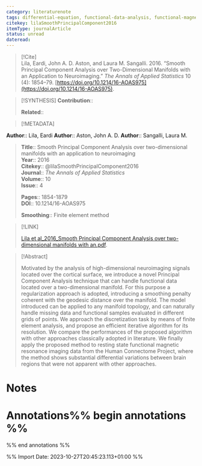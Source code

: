 ```yaml
---
category: literaturenote
tags: differential-equation, functional-data-analysis, functional-magnetic-resonance-imaging, functional-principal-components
citekey: lilaSmoothPrincipalComponent2016
itemType: journalArticle
status: unread  
dateread:  
---
```


> [!Cite]  
> Lila, Eardi, John A. D. Aston, and Laura M. Sangalli. 2016. “Smooth Principal Component Analysis over Two-Dimensional Manifolds with an Application to Neuroimaging.” _The Annals of Applied Statistics_ 10 (4): 1854–79. [https://doi.org/10.1214/16-AOAS975](https://doi.org/10.1214/16-AOAS975).

> [!SYNTHESIS] 
>**Contribution**::
>
>**Related**:: 
>

> [!METADATA]  
>
**Author**:: Lila, Eardi
**Author**:: Aston, John A. D.
**Author**:: Sangalli, Laura M.<br>
> **Title**:: Smooth Principal Component Analysis over two-dimensional manifolds with an application to neuroimaging    
> **Year**:: 2016     
> **Citekey**:: @lilaSmoothPrincipalComponent2016    
>**Journal**:: *The Annals of Applied Statistics*    
>**Volume**:: 10    
>**Issue**:: 4     
>    
>    
>     
> **Pages**:: 1854-1879    
>**DOI**:: 10.1214/16-AOAS975    
>
>**Smoothing**:: Finite element method

> [!LINK] 
>
> [Lila et al_2016_Smooth Principal Component Analysis over two-dimensional manifolds with an.pdf](file:///Users/steven/Library/CloudStorage/GoogleDrive-steven.golovkine@ul.ie/My%20Drive/bibliography/The%20Annals%20of%20Applied%20Statistics/2016/Lila%20et%20al_2016_Smooth%20Principal%20Component%20Analysis%20over%20two-dimensional%20manifolds%20with%20an.pdf).

>[!Abstract]
>
>Motivated by the analysis of high-dimensional neuroimaging signals located over the cortical surface, we introduce a novel Principal Component Analysis technique that can handle functional data located over a two-dimensional manifold. For this purpose a regularization approach is adopted, introducing a smoothing penalty coherent with the geodesic distance over the manifold. The model introduced can be applied to any manifold topology, and can naturally handle missing data and functional samples evaluated in different grids of points. We approach the discretization task by means of finite element analysis, and propose an efficient iterative algorithm for its resolution. We compare the performances of the proposed algorithm with other approaches classically adopted in literature. We finally apply the proposed method to resting state functional magnetic resonance imaging data from the Human Connectome Project, where the method shows substantial differential variations between brain regions that were not apparent with other approaches.
>>


# Notes<br>
# Annotations%% begin annotations %%  
 
  
%% end annotations %%

%% Import Date: 2023-10-27T20:45:23.113+01:00 %%
